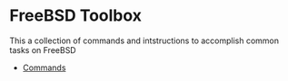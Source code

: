 # FreeBSD Toolbox

This a collection of commands and intstructions to accomplish common tasks on FreeBSD

* [Commands](https://github.com/medoni/freebsd-toolbox/blob/master/commands.md)